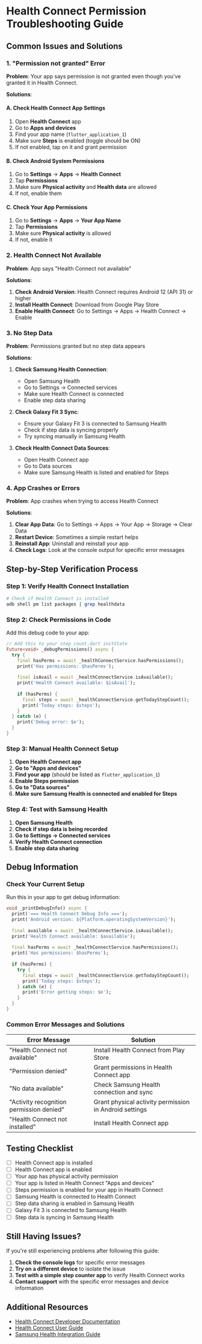 # Health Connect Permission Troubleshooting Guide

## Common Issues and Solutions

### 1. **"Permission not granted" Error**

**Problem**: Your app says permission is not granted even though you've granted it in Health Connect.

**Solutions**:

#### A. Check Health Connect App Settings
1. Open **Health Connect** app
2. Go to **Apps and devices**
3. Find your app name (`flutter_application_1`)
4. Make sure **Steps** is enabled (toggle should be ON)
5. If not enabled, tap on it and grant permission

#### B. Check Android System Permissions
1. Go to **Settings** → **Apps** → **Health Connect**
2. Tap **Permissions**
3. Make sure **Physical activity** and **Health data** are allowed
4. If not, enable them

#### C. Check Your App Permissions
1. Go to **Settings** → **Apps** → **Your App Name**
2. Tap **Permissions**
3. Make sure **Physical activity** is allowed
4. If not, enable it

### 2. **Health Connect Not Available**

**Problem**: App says "Health Connect not available"

**Solutions**:
1. **Check Android Version**: Health Connect requires Android 12 (API 31) or higher
2. **Install Health Connect**: Download from Google Play Store
3. **Enable Health Connect**: Go to Settings → Apps → Health Connect → Enable

### 3. **No Step Data**

**Problem**: Permissions granted but no step data appears

**Solutions**:
1. **Check Samsung Health Connection**:
   - Open Samsung Health
   - Go to Settings → Connected services
   - Make sure Health Connect is connected
   - Enable step data sharing

2. **Check Galaxy Fit 3 Sync**:
   - Ensure your Galaxy Fit 3 is connected to Samsung Health
   - Check if step data is syncing properly
   - Try syncing manually in Samsung Health

3. **Check Health Connect Data Sources**:
   - Open Health Connect app
   - Go to Data sources
   - Make sure Samsung Health is listed and enabled for Steps

### 4. **App Crashes or Errors**

**Problem**: App crashes when trying to access Health Connect

**Solutions**:
1. **Clear App Data**: Go to Settings → Apps → Your App → Storage → Clear Data
2. **Restart Device**: Sometimes a simple restart helps
3. **Reinstall App**: Uninstall and reinstall your app
4. **Check Logs**: Look at the console output for specific error messages

## Step-by-Step Verification Process

### Step 1: Verify Health Connect Installation
```bash
# Check if Health Connect is installed
adb shell pm list packages | grep healthdata
```

### Step 2: Check Permissions in Code
Add this debug code to your app:

```dart
// Add this to your step_count.dart initState
Future<void> _debugPermissions() async {
  try {
    final hasPerms = await _healthConnectService.hasPermissions();
    print('Has permissions: $hasPerms');
    
    final isAvail = await _healthConnectService.isAvailable();
    print('Health Connect available: $isAvail');
    
    if (hasPerms) {
      final steps = await _healthConnectService.getTodayStepCount();
      print('Today steps: $steps');
    }
  } catch (e) {
    print('Debug error: $e');
  }
}
```

### Step 3: Manual Health Connect Setup
1. **Open Health Connect app**
2. **Go to "Apps and devices"**
3. **Find your app** (should be listed as `flutter_application_1`)
4. **Enable Steps permission**
5. **Go to "Data sources"**
6. **Make sure Samsung Health is connected and enabled for Steps**

### Step 4: Test with Samsung Health
1. **Open Samsung Health**
2. **Check if step data is being recorded**
3. **Go to Settings → Connected services**
4. **Verify Health Connect connection**
5. **Enable step data sharing**

## Debug Information

### Check Your Current Setup
Run this in your app to get debug information:

```dart
void _printDebugInfo() async {
  print('=== Health Connect Debug Info ===');
  print('Android version: ${Platform.operatingSystemVersion}');
  
  final available = await _healthConnectService.isAvailable();
  print('Health Connect available: $available');
  
  final hasPerms = await _healthConnectService.hasPermissions();
  print('Has permissions: $hasPerms');
  
  if (hasPerms) {
    try {
      final steps = await _healthConnectService.getTodayStepCount();
      print('Today steps: $steps');
    } catch (e) {
      print('Error getting steps: $e');
    }
  }
}
```

### Common Error Messages and Solutions

| Error Message | Solution |
|---------------|----------|
| "Health Connect not available" | Install Health Connect from Play Store |
| "Permission denied" | Grant permissions in Health Connect app |
| "No data available" | Check Samsung Health connection and sync |
| "Activity recognition permission denied" | Grant physical activity permission in Android settings |
| "Health Connect not installed" | Install Health Connect app |

## Testing Checklist

- [ ] Health Connect app is installed
- [ ] Health Connect app is enabled
- [ ] Your app has physical activity permission
- [ ] Your app is listed in Health Connect "Apps and devices"
- [ ] Steps permission is enabled for your app in Health Connect
- [ ] Samsung Health is connected to Health Connect
- [ ] Step data sharing is enabled in Samsung Health
- [ ] Galaxy Fit 3 is connected to Samsung Health
- [ ] Step data is syncing in Samsung Health

## Still Having Issues?

If you're still experiencing problems after following this guide:

1. **Check the console logs** for specific error messages
2. **Try on a different device** to isolate the issue
3. **Test with a simple step counter app** to verify Health Connect works
4. **Contact support** with the specific error messages and device information

## Additional Resources

- [Health Connect Developer Documentation](https://developer.android.com/health-connect)
- [Health Connect User Guide](https://support.google.com/healthconnect)
- [Samsung Health Integration Guide](https://developer.samsung.com/health/android/) 